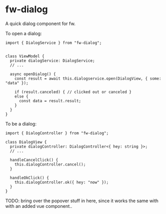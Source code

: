 # fw-dialog

A quick dialog component for fw.

To open a dialog:

```
import { DialogService } from "fw-dialog";


class ViewModel {
  private dialogService: DialogService;
  // ...

  async openDialog() {
    const result = await this.dialogservice.open(DialogView, { some: "data" });

    if (result.canceled) { // clicked out or canceled }
    else {
      const data = result.result;
    }
  }
}
```

To be a dialog:

```
import { DialogController } from "fw-dialog";

class DialogView {
  private dialogController: DialogController<{ hey: string }>;
  // ...

  handleCancelClick() {
    this.dialogController.cancel();
  }

  handleOkClick() {
    this.dialogController.ok({ hey: "now" });
  }
}
```

TODO: bring over the popover stuff in here, since it works the same with with an added vue component..
